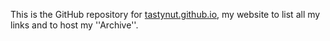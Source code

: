 This is the GitHub repository for <a href="https://tastynut.github.io" target="_blank">tastynut.github.io</a>,  my website to list all my links and to host my ''Archive''.
